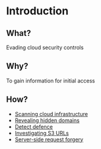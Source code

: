 # Introduction

## What?

Evading cloud security controls

## Why?

To gain information for initial access

## How?

* [Scanning cloud infrastructure](scanning.md)
* [Revealing hidden domains](domains.md)
* [Detect defence](defence.md)
* [Investigating S3 URLs](s3-urls.md)
* [Server-side request forgery](ssrf.md)
